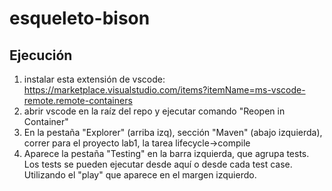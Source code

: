 # esqueleto-bison

## Ejecución
1. instalar esta extensión de vscode: https://marketplace.visualstudio.com/items?itemName=ms-vscode-remote.remote-containers
2. abrir vscode en la raíz del repo y ejecutar comando "Reopen in Container"
3. En la pestaña "Explorer" (arriba izq), sección "Maven" (abajo izquierda), correr para el proyecto lab1, la tarea lifecycle->compile
4. Aparece la pestaña "Testing" en la barra izquierda, que agrupa tests. Los tests se pueden ejecutar desde aquí o desde cada test case. Utilizando el "play" que aparece en el margen izquierdo.
